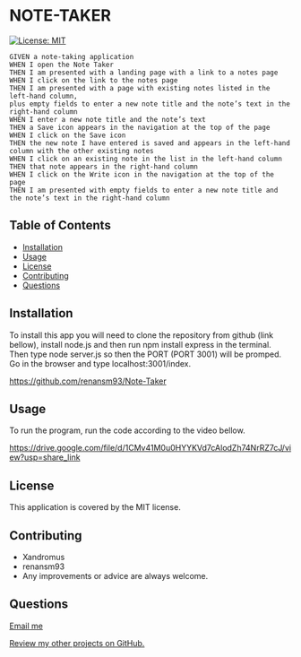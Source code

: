 # NOTE-TAKER
[![License: MIT](https://img.shields.io/badge/License-MIT-yellow.svg)](https://opensource.org/licenses/MIT)

```
GIVEN a note-taking application
WHEN I open the Note Taker
THEN I am presented with a landing page with a link to a notes page
WHEN I click on the link to the notes page
THEN I am presented with a page with existing notes listed in the left-hand column, 
plus empty fields to enter a new note title and the note’s text in the right-hand column
WHEN I enter a new note title and the note’s text
THEN a Save icon appears in the navigation at the top of the page
WHEN I click on the Save icon
THEN the new note I have entered is saved and appears in the left-hand column with the other existing notes
WHEN I click on an existing note in the list in the left-hand column
THEN that note appears in the right-hand column
WHEN I click on the Write icon in the navigation at the top of the page
THEN I am presented with empty fields to enter a new note title and the note’s text in the right-hand column
``` 

## Table of Contents
  * [Installation](#installation)
  * [Usage](#usage)  
  * [License](#license)
  * [Contributing](#contributing)  
  * [Questions](#questions)



## Installation

To install this app you will need to clone the repository from github (link bellow), install node.js and then run npm install express in the terminal. Then type node server.js so then the PORT (PORT 3001) will be promped. Go in the browser and type localhost:3001/index.

https://github.com/renansm93/Note-Taker


## Usage

To run the program, run the code according to the video bellow.


https://drive.google.com/file/d/1CMv41M0u0HYYKVd7cAlodZh74NrRZ7cJ/view?usp=share_link



## License

This application is covered by the MIT license.




## Contributing

* Xandromus
* renansm93
* Any improvements or advice are always welcome.




## Questions

[Email me](mailto:rs.miranda93@gmail.com)

[Review my other projects on GitHub.](https://www.github.com/renansm93)